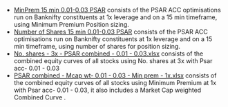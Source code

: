 - [MinPrem 15 min 0.01-0.03 PSAR](https://github.com/qodeinvestments/Swan-Documentation/tree/main/Systems/PSAR%20Stock%20Options/results/MinPrem%2015%20min%200.01-0.03%20PSAR) consists of the PSAR ACC optimisations run on Banknifty constituents at 1x leverage and on a 15 min timeframe, using Minimum Premium Position sizing.
- [Number of Shares 15 min 0.01-0.03 PSAR](https://github.com/qodeinvestments/Swan-Documentation/tree/main/Systems/PSAR%20Stock%20Options/results/Number%20of%20Shares%2015%20min%200.01-0.03%20PSAR) consists of the PSAR ACC optimisations run on Banknifty constituents at 1x leverage and on a 15 min timeframe, using number of shares for position sizing.
- [No. shares - 3x - PSAR combined - 0.01 - 0.03.xlsx](https://github.com/qodeinvestments/Swan-Documentation/blob/main/Systems/PSAR%20Stock%20Options/results/No.%20shares%20-%203x%20-%20PSAR%20combined%20-%200.01%20-%200.03.xlsx) consists of the combined equity curves of all stocks using No. shares at 3x with Psar acc- 0.01 - 0.03
- [PSAR combined - Mcap wt- 0.01 - 0.03 - Min prem - 1x.xlsx](https://github.com/qodeinvestments/Swan-Documentation/blob/main/Systems/PSAR%20Stock%20Options/results/PSAR%20combined%20-%20Mcap%20wt-%200.01%20-%200.03%20-%20Min%20prem%20-%201x.xlsx) consists of the combined equity curves of all stocks using Minimum Premium at 1x with Psar acc- 0.01 - 0.03, it also includes a Market Cap weighted Combined Curve .
